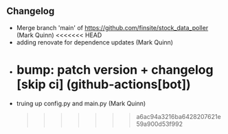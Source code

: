 ## Changelog

- Merge branch 'main' of https://github.com/finsite/stock_data_poller (Mark
  Quinn) <<<<<<< HEAD
- adding renovate for dependence updates (Mark Quinn)
- # bump: patch version + changelog [skip ci] (github-actions[bot])
- truing up config.py and main.py (Mark Quinn)
  > > > > > > > a6ac94a3216ba6428207621e59a900d53f992
